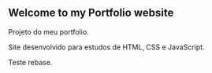 ## Welcome to my Portfolio website

Projeto do meu portfolio.

Site desenvolvido para estudos de HTML, CSS e JavaScript.

Teste rebase.
